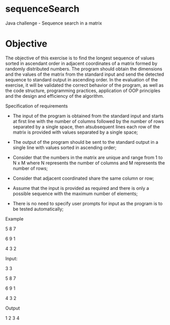 # sequenceSearch
Java challenge - Sequence search in a matrix


# Objective
The objective of this exercise is to find the longest sequence of values sorted in ascendant order in 
adjacent coordinates of a matrix formed by randomly distributed numbers.
The program should obtain the dimensions and the values of the matrix from the standard input and 
send the detected sequence to standard output in ascending order.
In the evaluation of the exercise, it will be validated the correct behavior of the program, as well as the 
code structure, programming practices, application of OOP principles and the design and efficiency of 
the algorithm.

Specification of requirements 
- The input of the program is obtained from the standard input and starts at first line with the number of 
columns followed by the number of rows separated by a single space, then atsubsequent lines each row 
of the matrix is provided with values separated by a single space;

- The output of the program should be sent to the standard output in a single line with values sorted in 
ascending order;

- Consider that the numbers in the matrix are unique and range from 1 to N x M where N represents the 
number of columns and M represents the number of rows;

- Consider that adjacent coordinated share the same column or row;

- Assume that the input is provided as required and there is only a possible sequence with the maximum 
number of elements;

- There is no need to specify user prompts for input as the program is to be tested automatically;


Example

5  8  7

6  9  1

4  3  2


Input:

3 3

5 8 7

6 9 1

4 3 2


Output

1 2 3 4
